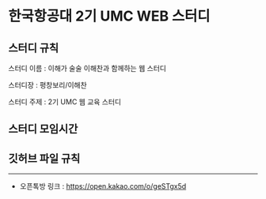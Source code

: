 # 한국항공대 2기 UMC WEB 스터디

## 스터디 규칙
스터디 이름 : 이해가 술술 이해찬과 함께하는 웹 스터디

스터디장 : 평창보리/이해찬

스터디 주제 : 2기 UMC 웹 교육 스터디 

## 스터디 모임시간

## 깃허브 파일 규칙
 


---
* 오픈톡방 링크 : https://open.kakao.com/o/geSTgx5d
